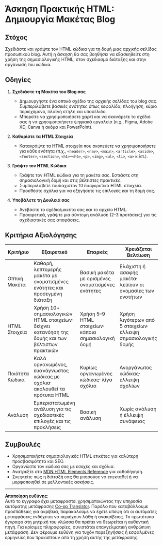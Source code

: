 <!--
CO_OP_TRANSLATOR_METADATA:
{
  "original_hash": "5a764667bbe82aa72ac0a67f4c97ff4a",
  "translation_date": "2025-10-03T09:48:52+00:00",
  "source_file": "3-terrarium/1-intro-to-html/assignment.md",
  "language_code": "el"
}
-->
# Άσκηση Πρακτικής HTML: Δημιουργία Μακέτας Blog

## Στόχος

Σχεδιάστε και γράψτε τον HTML κώδικα για τη δομή μιας αρχικής σελίδας προσωπικού blog. Αυτή η άσκηση θα σας βοηθήσει να εξασκηθείτε στη χρήση της σημασιολογικής HTML, στον σχεδιασμό διάταξης και στην οργάνωση του κώδικα.

## Οδηγίες

1. **Σχεδιάστε τη Μακέτα του Blog σας**
   - Δημιουργήστε ένα οπτικό σχέδιο της αρχικής σελίδας του blog σας. Συμπεριλάβετε βασικές ενότητες όπως κεφαλίδα, πλοήγηση, κύριο περιεχόμενο, πλαϊνή στήλη και υποσέλιδο.
   - Μπορείτε να χρησιμοποιήσετε χαρτί και να σκανάρετε το σχέδιό σας ή να χρησιμοποιήσετε ψηφιακά εργαλεία (π.χ., Figma, Adobe XD, Canva ή ακόμα και PowerPoint).

2. **Καθορίστε τα HTML Στοιχεία**
   - Καταγράψτε τα HTML στοιχεία που σκοπεύετε να χρησιμοποιήσετε για κάθε ενότητα (π.χ., `<header>`, `<nav>`, `<main>`, `<article>`, `<aside>`, `<footer>`, `<section>`, `<h1>`–`<h6>`, `<p>`, `<img>`, `<ul>`, `<li>`, `<a>` κ.λπ.).

3. **Γράψτε τον HTML Κώδικα**
   - Γράψτε τον HTML κώδικα για τη μακέτα σας. Εστιάστε στη σημασιολογική δομή και στις βέλτιστες πρακτικές.
   - Συμπεριλάβετε τουλάχιστον 10 διαφορετικά HTML στοιχεία.
   - Προσθέστε σχόλια για να εξηγήσετε τις επιλογές και τη δομή σας.

4. **Υποβάλετε τη Δουλειά σας**
   - Ανεβάστε το σχέδιο/μακέτα σας και το αρχείο HTML.
   - Προαιρετικά, γράψτε μια σύντομη ανάλυση (2–3 προτάσεις) για τις σχεδιαστικές σας αποφάσεις.

## Κριτήρια Αξιολόγησης

| Κριτήριο         | Εξαιρετικό                                                                                 | Επαρκές                                                                         | Χρειάζεται Βελτίωση                                                             |
|------------------|--------------------------------------------------------------------------------------------|----------------------------------------------------------------------------------|---------------------------------------------------------------------------------|
| Οπτική Μακέτα    | Καθαρή, λεπτομερής μακέτα με ονοματισμένες ενότητες και προσεγμένη διάταξη                  | Βασική μακέτα με ορισμένες ονοματισμένες ενότητες                                | Ελάχιστη ή ασαφής μακέτα· λείπουν οι ονομασίες των ενοτήτων                     |
| HTML Στοιχεία    | Χρήση 10+ σημασιολογικών HTML στοιχείων· δείχνει κατανόηση της δομής και των βέλτιστων πρακτικών | Χρήση 5–9 HTML στοιχείων· κάποια σημασιολογική δομή                              | Χρήση λιγότερων από 5 στοιχείων· έλλειψη σημασιολογικής δομής                   |
| Ποιότητα Κώδικα  | Καλά οργανωμένος, ευανάγνωστος κώδικας με σχόλια· ακολουθεί τα πρότυπα HTML                 | Κυρίως οργανωμένος κώδικας· λίγα σχόλια                                          | Ανοργάνωτος κώδικας· έλλειψη σχολίων                                           |
| Ανάλυση          | Εμπεριστατωμένη ανάλυση για τις σχεδιαστικές επιλογές και τις προκλήσεις                    | Βασική ανάλυση                                                                   | Χωρίς ανάλυση ή έλλειψη συνάφειας                                              |

## Συμβουλές

- Χρησιμοποιήστε σημασιολογικές HTML ετικέτες για καλύτερη προσβασιμότητα και SEO.
- Οργανώστε τον κώδικα σας με εσοχές και σχόλια.
- Ανατρέξτε στο [MDN HTML Elements Reference](https://developer.mozilla.org/en-US/docs/Web/HTML/Element) για καθοδήγηση.
- Σκεφτείτε πώς η διάταξή σας θα μπορούσε να επεκταθεί ή να μορφοποιηθεί σε μελλοντικές ασκήσεις.

---

**Αποποίηση ευθύνης**:  
Αυτό το έγγραφο έχει μεταφραστεί χρησιμοποιώντας την υπηρεσία αυτόματης μετάφρασης [Co-op Translator](https://github.com/Azure/co-op-translator). Παρόλο που καταβάλλουμε προσπάθειες για ακρίβεια, παρακαλούμε να έχετε υπόψη ότι οι αυτόματες μεταφράσεις ενδέχεται να περιέχουν λάθη ή ανακρίβειες. Το πρωτότυπο έγγραφο στη μητρική του γλώσσα θα πρέπει να θεωρείται η αυθεντική πηγή. Για κρίσιμες πληροφορίες, συνιστάται επαγγελματική ανθρώπινη μετάφραση. Δεν φέρουμε ευθύνη για τυχόν παρεξηγήσεις ή εσφαλμένες ερμηνείες που προκύπτουν από τη χρήση αυτής της μετάφρασης.